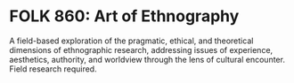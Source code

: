 # FOLK 860: Art of Ethnography

A field-based exploration of the pragmatic, ethical, and theoretical dimensions of ethnographic research, addressing issues of experience, aesthetics, authority, and worldview through the lens of cultural encounter. Field research required.
